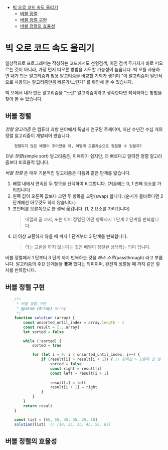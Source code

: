 - [빅 오로 코드 속도 올리기](#빅-오로-코드-속도-올리기)
	- [버블 정렬](#버블-정렬)
	- [버블 정렬 구현](#버블-정렬-구현)
	- [버블 정렬의 효율성](#버블-정렬의-효율성)

# 빅 오로 코드 속도 올리기

일상적으로 프로그래머는 작성하는 코드에서도 선형검색, 이진 검색 두가지가 바로 떠오르는 것이 아니라,
가장 먼저 떠오른 방법을 시도할 가능성이 높습니다. 빅 오를 사용하면 내가 만든 알고리즘과 범용 알고리즘을 비교할 기회가 생기며 "이 알고리즘이 일반적으로 사용되는 알고리즘만큼 빠른가/느린가" 를 확인해 볼 수 있습니다.

빅 오에서 내가 만든 알고리즘을 "느린" 알고리즘이라고 생각한다면 최적화하는 방법을 찾아 볼 수 있습니다. 

## 버블 정렬

*정렬 알고리즘* 은 컴퓨터 과항 분야에서 폭넓게 연구된 주제이며, 지난 수년간 수십 개의 정렬 알고리즘이 개발되어 왔습니다. 
```
	정렬되지 않은 배열이 주어졌을 때, 어떻게 오름차순으로 정렬할 수 있을까?
```

*단순 정렬*(simple sort) 알고리즘은, 이해하기 쉽지만, 더 빠르다고 알려진 정렬 알고리즘보다 비효율적 입니다.

*버블 정렬* 은 매우 기본적인 알고리즘은 다음과 같은 단계를 밟습니다.

1. 배열 내에서 연속된 두 항목을 선택하여 비교합니다. (처음에는 0, 1 번째 요소를 가리킵니다)
2. 왼쪽 값이 오른쪽 값보다 크면 두 항목을 교환(swap) 합니다. (순서가 올바르다면 2단계에선 아무것도 하지 않습니다.)
3. 포인터를 오른쪽으로 한 셀씩 옮깁니다. (1, 2 요소를 가리킵니다)
   > 배열의 끝 까지, 또는 이미 정렬된 어떤 항목까지 1 단계 2 단계를 반복합니다.
4. 더 이상 교환하지 않을 때 까지 1 단계부터 3 단계를 반복합니다.
   > 더는 교환을 하지 않는다는 것은 배열이 정렬된 상태라는 의미 입니다.

버블 정렬에서 1 단부터 3 단계 까지 반복하는 것을 *패스 스루*(passthrough) 라고 부릅니다. 알고리즘의 주요 단계들을 **통과** 했다는 의미이며, 완전히 정렬될 때 까지 같은 절차를 반복합니다.

## 버블 정렬 구현


``` js
	/**
	 * 버블 정렬 구현
	 * @param {Array} array
	 */
	function solution (array) {
		const unsorted_until_index = array.length - 1
		const result = [...array]
		let sorted = false

		while (!sorted) {
			sorted = true

			for (let i = 0; i < unsorted_until_index; i++) {
				if (result[i] > result[i + 1]) { // 왼쪽값 > 오른쪽 값 일 경우 값을 swap
					sorted = false
					const right = result[i]
					const left = result[i + 1]
		
					result[i] = left
					result[i + 1] = right
				}
			}
		}
		return result
	}

	const list = [65, 55, 45, 35, 25, 10]
	solution(list)  // [10, 25, 35, 45, 55, 65]
```

## 버블 정렬의 효율성